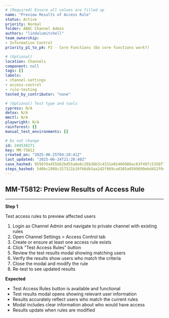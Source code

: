 ```yaml
---
# (Required) Ensure all values are filled up
name: "Preview Results of Access Rule"
status: Active
priority: Normal
folder: ABAC Channel Admin
authors: "lindalumitchell"
team_ownership:
- Information Control
priority_p1_to_p4: P2 - Core Functions (Do core functions work?)

# (Optional)
location: Channels
component: null
tags: []
labels:
- channel-settings
- access-control
- rule-testing
tested_by_contributor: "none"

# (Optional) Test type and tools
cypress: N/A
detox: N/A
mmctl: N/A
playwright: N/A
rainforest: []
manual_test_environments: []

# Do not change
id: 244538271
key: MM-T5812
created_on: "2025-06-25T04:20:41Z"
last_updated: "2025-06-24T21:20:40Z"
case_hashed: 95567da455b62bd55a6e6c26b36b3c4331e01466986ac63f49fc5358f795cf5d6e0a551c8f89a12958953788963d39da
steps_hashed: 540bc2988c327321b10f66db3aa2d2f869cad305a0599699ebd452f04dbce85737479c98461c85b4e5d123fe49e8f677
---
```


<!-- (Auto-generated) Based on frontmatter's "key" and "name" -->

## MM-T5812: Preview Results of Access Rule

---

**Step 1**

Test access rules to preview affected users

1. Login as Channel Admin and navigate to private channel with existing rules
2. Open Channel Settings > Access Control tab
3. Create or ensure at least one access rule exists
4. Click "Test Access Rules" button
5. Review the test results modal showing matching users
6. Verify the results show users who match the criteria
7. Close the modal and modify the rule
8. Re-test to see updated results

**Expected**

- Test Access Rules button is available and functional
- Test results modal opens showing relevant user information
- Results accurately reflect users who match the current rules
- Modal includes clear information about who would have access
- Results update when rules are modified
